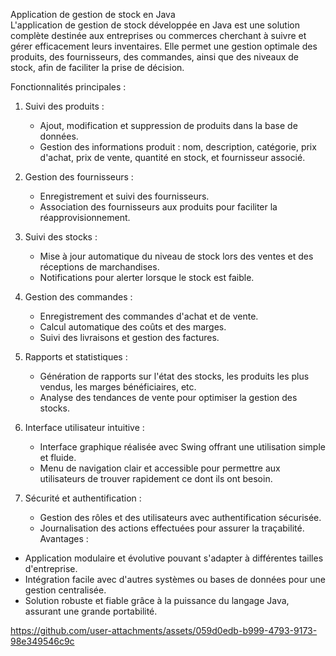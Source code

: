 Application de gestion de stock en Java  
L'application de gestion de stock développée en Java est une solution complète destinée aux entreprises ou commerces cherchant à suivre et gérer efficacement leurs inventaires. Elle permet une gestion optimale des produits, des fournisseurs, des commandes, ainsi que des niveaux de stock, afin de faciliter la prise de décision.

Fonctionnalités principales :
1. Suivi des produits :  
   - Ajout, modification et suppression de produits dans la base de données.
   - Gestion des informations produit : nom, description, catégorie, prix d'achat, prix de vente, quantité en stock, et fournisseur associé.
   
2. Gestion des fournisseurs :  
   - Enregistrement et suivi des fournisseurs.
   - Association des fournisseurs aux produits pour faciliter la réapprovisionnement.

3. Suivi des stocks :  
   - Mise à jour automatique du niveau de stock lors des ventes et des réceptions de marchandises.
   - Notifications pour alerter lorsque le stock est faible.

4. Gestion des commandes :  
   - Enregistrement des commandes d'achat et de vente.
   - Calcul automatique des coûts et des marges.
   - Suivi des livraisons et gestion des factures.

5. Rapports et statistiques :  
   - Génération de rapports sur l'état des stocks, les produits les plus vendus, les marges bénéficiaires, etc.
   - Analyse des tendances de vente pour optimiser la gestion des stocks.

6. Interface utilisateur intuitive :  
   - Interface graphique réalisée avec Swing offrant une utilisation simple et fluide.
   - Menu de navigation clair et accessible pour permettre aux utilisateurs de trouver rapidement ce dont ils ont besoin.

7. Sécurité et authentification :  
   - Gestion des rôles et des utilisateurs avec authentification sécurisée.
   - Journalisation des actions effectuées pour assurer la traçabilité.
Avantages :
- Application modulaire et évolutive pouvant s'adapter à différentes tailles d'entreprise.
- Intégration facile avec d'autres systèmes ou bases de données pour une gestion centralisée.
- Solution robuste et fiable grâce à la puissance du langage Java, assurant une grande portabilité.



https://github.com/user-attachments/assets/059d0edb-b999-4793-9173-98e349546c9c


